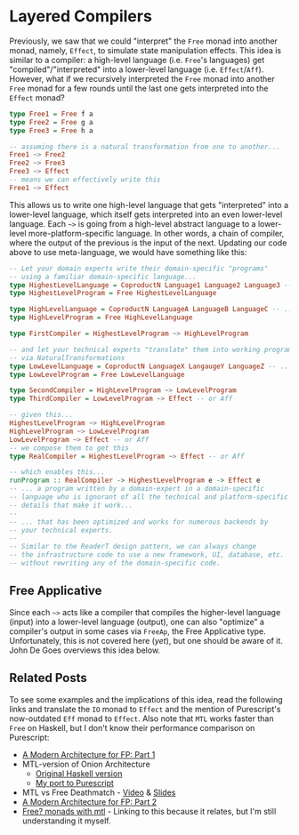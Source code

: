 # Layered Compilers

Previously, we saw that we could "interpret" the `Free` monad into another monad, namely, `Effect`, to simulate state manipulation effects. This idea is similar to a compiler: a high-level language (i.e. `Free`'s languages) get "compiled"/"interpreted" into a lower-level language (i.e. `Effect`/`Aff`). However, what if we recursively interpreted the `Free` monad into another `Free` monad for a few rounds until the last one gets interpreted into the `Effect` monad?
```haskell
type Free1 = Free f a
type Free2 = Free g a
type Free3 = Free h a

-- assuming there is a natural transformation from one to another...
Free1 ~> Free2
Free2 ~> Free3
Free3 ~> Effect
-- means we can effectively write this
Free1 ~> Effect
```
This allows us to write one high-level language that gets "interpreted" into a lower-level language, which itself gets interpreted into an even lower-level language. Each `~>` is going from a high-level abstract language to a lower-level more-platform-specific language. In other words, a chain of compiler, where the output of the previous is the input of the next. Updating our code above to use meta-language, we would have something like this:
```haskell
-- Let your domain experts write their domain-specific "programs"
-- using a familiar domain-specific language...
type HighestLevelLanguage = CoproductN Language1 Language2 Language3 -- ...
type HighestLevelProgram = Free HighestLevelLanguage

type HighLevelLanguage = CoproductN LanguageA LanguageB LanguageC -- ...
type HighLevelProgram = Free HighLevelLanguage

type FirstCompiler = HighestLevelProgram ~> HighLevelProgram

-- and let your technical experts "translate" them into working programs
-- via NaturalTransformations
type LowLevelLanguage = CoproductN LanguageX LangaugeY LanguageZ -- ...
type LowLevelProgram = Free LowLevelLanguage

type SecondCompiler = HighLevelProgram ~> LowLevelProgram
type ThirdCompiler = LowLevelProgram ~> Effect -- or Aff

-- given this...
HighestLevelProgram ~> HighLevelProgram
HighLevelProgram ~> LowLevelProgram
LowLevelProgram ~> Effect -- or Aff
-- we compose them to get this
type RealCompiler = HighestLevelProgram ~> Effect -- or Aff

-- which enables this...
runProgram :: RealCompiler -> HighestLevelProgram e -> Effect e
-- ... a program written by a domain-expert in a domain-specific
-- language who is ignorant of all the technical and platform-specific
-- details that make it work...
--
-- ... that has been optimized and works for numerous backends by
-- your technical experts.
--
-- Similar to the ReaderT design pattern, we can always change
-- the infrastructure code to use a new framework, UI, database, etc.
-- without rewriting any of the domain-specific code.
```

## Free Applicative

Since each `~>` acts like a compiler that compiles the higher-level language (input) into a lower-level language (output), one can also "optimize" a compiler's output in some cases via `FreeAp`, the Free Applicative type. Unfortunately, this is not covered here (_yet_), but one should be aware of it. John De Goes overviews this idea below.

## Related Posts

To see some examples and the implications of this idea, read the following links and translate the `IO` monad to `Effect` and the mention of Purescript's now-outdated `Eff` monad to `Effect`. Also note that `MTL` works faster than `Free` on Haskell, but I don't know their performance comparison on Purescript:
- [A Modern Architecture for FP: Part 1](http://degoes.net/articles/modern-fp)
- MTL-version of Onion Architecture
    - [Original Haskell version](https://gist.github.com/ocharles/6b1b9440b3513a5e225e)
    - [My port to Purescript](https://gist.github.com/JordanMartinez/4eb9dd1f5ac4e5220ab3d2cc500c0fce)
- MTL vs Free Deathmatch - [Video](https://www.youtube.com/watch?v=JLevNswzYh8) & [Slides](https://www.slideshare.net/jdegoes/mtl-versus-free)
- [A Modern Architecture for FP: Part 2](http://degoes.net/articles/modern-fp-part-2)
- [Free? monads with mtl](https://gist.github.com/ocharles/252bc296b659aa32e915e02d02537064) - Linking to this because it relates, but I'm still understanding it myself.
